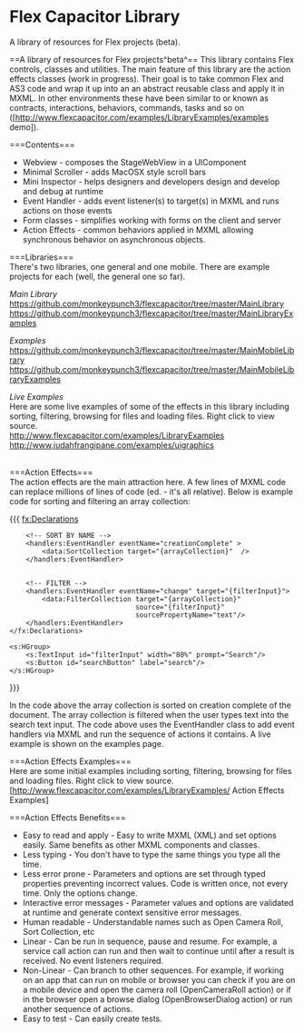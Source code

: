 Flex Capacitor Library
======

A library of resources for Flex projects (beta).

==A library of resources for Flex projects^beta^==
This library contains Flex controls, classes and utilities. The main feature of this library are the action effects classes (work in progress). Their goal is to take common Flex and AS3 code and wrap it up into an an abstract reusable class and apply it in MXML. In other environments these have been similar to or known as contracts, interactions, behaviors, commands, tasks and so on ([http://www.flexcapacitor.com/examples/LibraryExamples/examples demo]).<br/>

===Contents===<br/>
  * Webview - composes the StageWebView in a UIComponent 
  * Minimal Scroller - adds MacOSX style scroll bars
  * Mini Inspector - helps designers and developers design and develop and debug at runtime
  * Event Handler - adds event listener(s) to target(s) in MXML and runs actions on those events
  * Form classes - simplifies working with forms on the client and server 
  * Action Effects - common behaviors applied in MXML allowing synchronous behavior on asynchronous objects.<br/>


===Libraries===<br/>
There's two libraries, one general and one mobile. There are example projects for each (well, the general one so far). <br/>

*Main Library*<br/>
https://github.com/monkeypunch3/flexcapacitor/tree/master/MainLibrary<br/>
https://github.com/monkeypunch3/flexcapacitor/tree/master/MainLibraryExamples<br/>

*Examples*<br/>
https://github.com/monkeypunch3/flexcapacitor/tree/master/MainMobileLibrary<br/>
https://github.com/monkeypunch3/flexcapacitor/tree/master/MainMobileLibraryExamples<br/>

*Live Examples*<br/>
Here are some live examples of some of the effects in this library including sorting, filtering, browsing for files and loading files. Right click to view source.<br/>
http://www.flexcapacitor.com/examples/LibraryExamples<br/>
http://www.judahfrangipane.com/examples/uigraphics<br/>
<br/>

===Action Effects===<br/>
The action effects are the main attraction here. A few lines of MXML code can replace millions of lines of code (ed. - it's all relative). Below is example code for sorting and filtering an array collection:<br/>

{{{
     <fx:Declarations>
    
        <!-- SORT BY NAME -->
        <handlers:EventHandler eventName="creationComplete" >
            <data:SortCollection target="{arrayCollection}"  />
        </handlers:EventHandler>
        
        
        <!-- FILTER -->
        <handlers:EventHandler eventName="change" target="{filterInput}">
            <data:FilterCollection target="{arrayCollection}" 
                                   source="{filterInput}" 
                                   sourcePropertyName="text"/>
        </handlers:EventHandler>
    </fx:Declarations>

    <s:HGroup>
        <s:TextInput id="filterInput" width="80%" prompt="Search"/>
        <s:Button id="searchButton" label="search"/>
    </s:HGroup>
}}}
<br/>

In the code above the array collection is sorted on creation complete of the document. The array collection is filtered when the user types text into the search text input. The code above uses the EventHandler class to add event handlers via MXML and run the sequence of actions it contains. A live example is shown on the examples page.<br/>


===Action Effects Examples=== <br/>
Here are some initial examples including sorting, filtering, browsing for files and loading files. Right click to view source. 
[http://www.flexcapacitor.com/examples/LibraryExamples/ Action Effects Examples]<br/>


===Action Effects Benefits=== <br/>
  * Easy to read and apply - Easy to write MXML (XML) and set options easily. Same benefits as other MXML components and classes.
  * Less typing - You don't have to type the same things you type all the time.
  * Less error prone - Parameters and options are set through typed properties preventing incorrect values. Code is written once, not every time. Only the options change. 
  * Interactive error messages - Parameter values and options are validated at runtime and generate context sensitive error messages.
  * Human readable - Understandable names such as Open Camera Roll, Sort Collection, etc
  * Linear - Can be run in sequence, pause and resume. For example, a service call action can run and then wait to continue until after a result is received. No event listeners required.  
  * Non-Linear - Can branch to other sequences. For example, if working on an app that can run on mobile or browser you can check if you are on a mobile device and open the camera roll (OpenCameraRoll action) or if in the browser open a browse dialog (OpenBrowserDialog action) or run another sequence of actions. 
  * Easy to test - Can easily create tests. <br/>
<br/>

